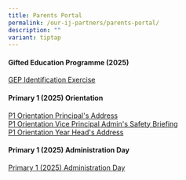 ```yaml
---
title: Parents Portal
permalink: /our-ij-partners/parents-portal/
description: ""
variant: tiptap
---
```

<h4>Gifted Education Programme (2025)</h4>
<p><a href="/files/GEP_Identification_Exercise__2025_.pdf" rel="noopener nofollow" target="_blank">GEP Identification Exercise</a>
</p>
<h4>Primary 1 (2025) Orientation</h4>
<p><a href="/files/Parents Portal/P1_Orientation_2024_Principal_s_Addressv2.pdf" rel="noopener nofollow" target="_blank">P1 Orientation Principal's Address</a>
<br><a href="/files/Parents Portal/P1_Orientation_2024_Safety_Brief_VPAdmin.pdf" rel="noopener nofollow" target="_blank">P1 Orientation Vice Principal Admin's Safety Briefing</a>
<br><a href="/files/Parents Portal/P1Orientation_2024_YH_Address.pdf" rel="noopener nofollow" target="_blank">P1 Orientation Year Head's Address</a>
</p>
<p></p>
<h4>Primary 1 (2025) Administration Day</h4>
<p><a href="/files/P1 Admin Day 2025/2025_P1_Admin_Day_Annex_A.pdf" rel="noopener nofollow" target="_blank">Primary 1 (2025) Administration Day</a>
</p>
<h4></h4>
<h4></h4>
<p></p>